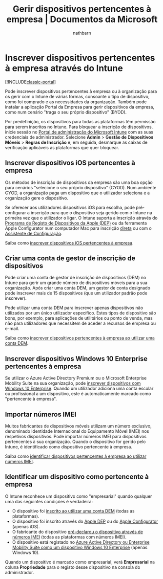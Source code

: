 ﻿---
title: "Gerir dispositivos pertencentes à empresa | Documentos da Microsoft"
description: "Inscreva dispositivos da empresa de várias formas com base no tipo de dispositivo, na forma como foi comprado e nas necessidades da organização."
keywords: 
author: nathbarn
ms.author: nathbarn
manager: angrobe
ms.date: 01/29/2017
ms.topic: article
ms.prod: 
ms.service: microsoft-intune
ms.technology: 
ms.assetid: 2b60bbff-25e6-489b-9621-c71b4275fa06
ms.reviewer: dagerrit
ms.suite: ems
ms.custom: intune-classic
ms.translationtype: Human Translation
ms.sourcegitcommit: 9ff1adae93fe6873f5551cf58b1a2e89638dee85
ms.openlocfilehash: 8ef5f26eced99dac547be727fc96e41c11d3a0e7
ms.contentlocale: pt-pt
ms.lasthandoff: 05/23/2017


---

# <a name="enroll-corporate-owned-devices-by-using-intune"></a>Inscrever dispositivos pertencentes à empresa através do Intune

[!INCLUDE[classic-portal](../includes/classic-portal.md)]

Pode inscrever dispositivos pertencentes à empresa ou à organização para os gerir com o Intune de várias formas, consoante o tipo de dispositivo, como foi comprado e as necessidades da organização. Também pode instalar a aplicação Portal da Empresa para gerir dispositivos da empresa, como num cenário "traga o seu próprio dispositivo" (BYOD).

Por predefinição, os dispositivos para todas as plataformas têm permissão para serem inscritos no Intune. Para bloquear a inscrição de dispositivos, inicie sessão no [Portal de administração do Microsoft Intune](https://manage.microsoft.com) com as suas credenciais de administrador. Selecione **Admin** > **Gestão de Dispositivos Móveis** > **Regras de Inscrição** e, em seguida, desmarque as caixas de verificação aplicáveis às plataformas que quer bloquear.

## <a name="enroll-corporate-owned-ios-devices"></a>Inscrever dispositivos iOS pertencentes à empresa

Os métodos de inscrição de dispositivos da empresa são uma boa opção para cenários "selecione o seu próprio dispositivo" (CYOD). Num ambiente CYOD, a organização paga um dispositivo que o utilizador seleciona e a organização gere o dispositivo.

Se oferecer aos utilizadores dispositivos iOS para escolha, pode pré-configurar a inscrição para que o dispositivo seja gerido com o Intune na primeira vez que o utilizador o ligar. O Intune suporta a inscrição através do [Programa de Registo de Dispositivos da Apple (DEP)](ios-device-enrollment-program-in-microsoft-intune.md) ou da ferramenta Apple Configurator num computador Mac para inscrição [direta](ios-direct-enrollment-in-microsoft-intune.md) ou com o [Assistente de Configuração](ios-setup-assistant-enrollment-in-microsoft-intune.md).

Saiba como [inscrever dispositivos iOS pertencentes à empresa](enroll-corporate-owned-ios-devices-in-microsoft-intune.md).

## <a name="create-a-device-enrollment-manager-account"></a>Criar uma conta de gestor de inscrição de dispositivos

Pode criar uma conta de gestor de inscrição de dispositivos (DEM) no Intune para gerir um grande número de dispositivos móveis para a sua organização. Após criar uma conta DEM, um gestor de conta designado pode inscrever mais de 15 dispositivos (que um utilizador padrão pode inscrever).

Pode utilizar uma conta DEM para inscrever apenas dispositivos não utilizados por um único utilizador específico. Estes tipos de dispositivo são bons, por exemplo, para aplicações de utilitários ou ponto de venda, mas não para utilizadores que necessitem de aceder a recursos de empresa ou e-mail.

Saiba como [inscrever dispositivos pertencentes à empresa ao utilizar uma conta DEM](enroll-corporate-owned-devices-with-the-device-enrollment-manager-in-microsoft-intune.md).

## <a name="enroll-corporate-owned-windows-10-enterprise-devices"></a>Inscrever dispositivos Windows 10 Enterprise pertencentes à empresa

Se utilizar o Azure Active Directory Premium ou o Microsoft Enterprise Mobility Suite na sua organização, pode [inscrever dispositivos com Windows 10 Enterprise](https://docs.microsoft.com/active-directory/active-directory-azureadjoin-windows10-devices-overview). Quando um utilizador adiciona uma conta escolar ou profissional a um dispositivo, este é automaticamente marcado como "pertencente à empresa".

## <a name="import-imei-numbers"></a>Importar números IMEI

Muitos fabricantes de dispositivos móveis utilizam um número exclusivo, denominado Identidade Internacional do Equipamento Móvel (IMEI) nos respetivos dispositivos. Pode importar números IMEI para dispositivos pertencentes à sua organização. Quando o dispositivo for gerido pelo Intune, é identificado como dispositivo pertencente à empresa.

Saiba como [identificar dispositivos pertencentes à empresa ao utilizar números IMEI](specify-corporate-owned-devices-with-international-mobile-equipment-identity-imei-numbers.md).

## <a name="identify-a-device-as-corporate-owned"></a>Identificar um dispositivo como pertencente à empresa

O Intune reconhece um dispositivo como "empresarial" quando qualquer uma das seguintes condições é verdadeira:

 - O dispositivo foi [inscrito ao utilizar uma conta DEM](enroll-corporate-owned-devices-with-the-device-enrollment-manager-in-microsoft-intune.md) (todas as plataformas).
 - O dispositivo foi inscrito através do [Apple DEP](ios-device-enrollment-program-in-microsoft-intune.md) ou do [Apple Configurator](ios-setup-assistant-enrollment-in-microsoft-intune.md) (apenas iOS).
 - O fabricante do dispositivo [pré-declarou o dispositivo através de números IMEI](specify-corporate-owned-devices-with-international-mobile-equipment-identity-imei-numbers.md) (todas as plataformas com números IMEI).
 - O dispositivo está registado no [Azure Active Directory ou Enterprise Mobility Suite como um dispositivo Windows 10 Enterprise](https://docs.microsoft.com/active-directory/active-directory-azureadjoin-windows10-devices-overview) (apenas Windows 10).

Quando um dispositivo é marcado como empresarial, verá **Empresarial** na coluna **Propriedade** para o registo desse dispositivo na consola do administrador. 

